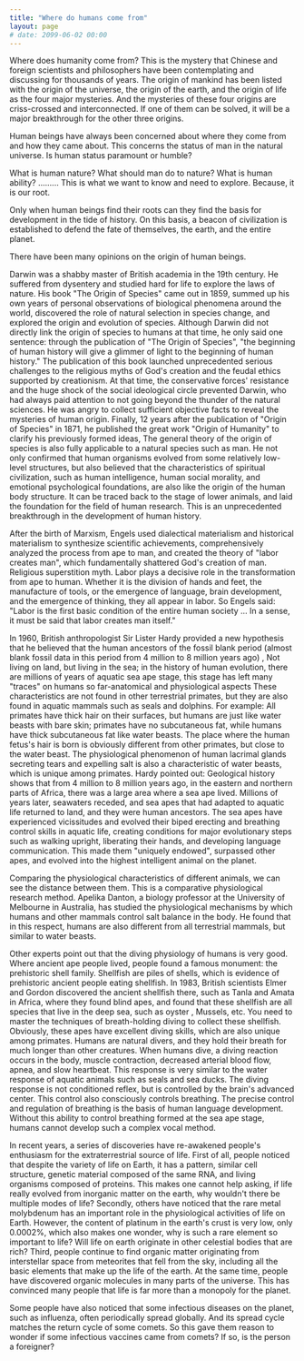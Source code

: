 ```yaml
---
title: "Where do humans come from"
layout: page
# date: 2099-06-02 00:00
---
```


Where does humanity come from? This is the mystery that Chinese and foreign scientists and philosophers have been contemplating and discussing for thousands of years. The origin of mankind has been listed with the origin of the universe, the origin of the earth, and the origin of life as the four major mysteries. And the mysteries of these four origins are criss-crossed and interconnected. If one of them can be solved, it will be a major breakthrough for the other three origins.

Human beings have always been concerned about where they come from and how they came about. This concerns the status of man in the natural universe. Is human status paramount or humble?

What is human nature? What should man do to nature? What is human ability? ......... This is what we want to know and need to explore. Because, it is our root.

Only when human beings find their roots can they find the basis for development in the tide of history. On this basis, a beacon of civilization is established to defend the fate of themselves, the earth, and the entire planet.

There have been many opinions on the origin of human beings.

Darwin was a shabby master of British academia in the 19th century. He suffered from dysentery and studied hard for life to explore the laws of nature. His book "The Origin of Species" came out in 1859, summed up his own years of personal observations of biological phenomena around the world, discovered the role of natural selection in species change, and explored the origin and evolution of species. Although Darwin did not directly link the origin of species to humans at that time, he only said one sentence: through the publication of "The Origin of Species", "the beginning of human history will give a glimmer of light to the beginning of human history." The publication of this book launched unprecedented serious challenges to the religious myths of God's creation and the feudal ethics supported by creationism. At that time, the conservative forces' resistance and the huge shock of the social ideological circle prevented Darwin, who had always paid attention to not going beyond the thunder of the natural sciences. He was angry to collect sufficient objective facts to reveal the mysteries of human origin. Finally, 12 years after the publication of "Origin of Species" in 1871, he published the great work "Origin of Humanity" to clarify his previously formed ideas, The general theory of the origin of species is also fully applicable to a natural species such as man. He not only confirmed that human organisms evolved from some relatively low-level structures, but also believed that the characteristics of spiritual civilization, such as human intelligence, human social morality, and emotional psychological foundations, are also like the origin of the human body structure. It can be traced back to the stage of lower animals, and laid the foundation for the field of human research. This is an unprecedented breakthrough in the development of human history.

After the birth of Marxism, Engels used dialectical materialism and historical materialism to synthesize scientific achievements, comprehensively analyzed the process from ape to man, and created the theory of "labor creates man", which fundamentally shattered God's creation of man. Religious superstition myth. Labor plays a decisive role in the transformation from ape to human. Whether it is the division of hands and feet, the manufacture of tools, or the emergence of language, brain development, and the emergence of thinking, they all appear in labor. So Engels said: "Labor is the first basic condition of the entire human society ... In a sense, it must be said that labor creates man itself."

In 1960, British anthropologist Sir Lister Hardy provided a new hypothesis that he believed that the human ancestors of the fossil blank period (almost blank fossil data in this period from 4 million to 8 million years ago) , Not living on land, but living in the sea; in the history of human evolution, there are millions of years of aquatic sea ape stage, this stage has left many "traces" on humans so far-anatomical and physiological aspects These characteristics are not found in other terrestrial primates, but they are also found in aquatic mammals such as seals and dolphins. For example: All primates have thick hair on their surfaces, but humans are just like water beasts with bare skin; primates have no subcutaneous fat, while humans have thick subcutaneous fat like water beasts. The place where the human fetus's hair is born is obviously different from other primates, but close to the water beast. The physiological phenomenon of human lacrimal glands secreting tears and expelling salt is also a characteristic of water beasts, which is unique among primates. Hardy pointed out: Geological history shows that from 4 million to 8 million years ago, in the eastern and northern parts of Africa, there was a large area where a sea ape lived. Millions of years later, seawaters receded, and sea apes that had adapted to aquatic life returned to land, and they were human ancestors. The sea apes have experienced vicissitudes and evolved their biped erecting and breathing control skills in aquatic life, creating conditions for major evolutionary steps such as walking upright, liberating their hands, and developing language communication. This made them "uniquely endowed", surpassed other apes, and evolved into the highest intelligent animal on the planet.

Comparing the physiological characteristics of different animals, we can see the distance between them. This is a comparative physiological research method. Apelika Danton, a biology professor at the University of Melbourne in Australia, has studied the physiological mechanisms by which humans and other mammals control salt balance in the body. He found that in this respect, humans are also different from all terrestrial mammals, but similar to water beasts.

Other experts point out that the diving physiology of humans is very good. Where ancient ape people lived, people found a famous monument: the prehistoric shell family. Shellfish are piles of shells, which is evidence of prehistoric ancient people eating shellfish. In 1983, British scientists Elmer and Gordon discovered the ancient shellfish there, such as Tanla and Amata in Africa, where they found blind apes, and found that these shellfish are all species that live in the deep sea, such as oyster , Mussels, etc. You need to master the techniques of breath-holding diving to collect these shellfish. Obviously, these apes have excellent diving skills, which are also unique among primates. Humans are natural divers, and they hold their breath for much longer than other creatures. When humans dive, a diving reaction occurs in the body, muscle contraction, decreased arterial blood flow, apnea, and slow heartbeat. This response is very similar to the water response of aquatic animals such as seals and sea ducks. The diving response is not conditioned reflex, but is controlled by the brain's advanced center. This control also consciously controls breathing. The precise control and regulation of breathing is the basis of human language development. Without this ability to control breathing formed at the sea ape stage, humans cannot develop such a complex vocal method.

In recent years, a series of discoveries have re-awakened people's enthusiasm for the extraterrestrial source of life. First of all, people noticed that despite the variety of life on Earth, it has a pattern, similar cell structure, genetic material composed of the same RNA, and living organisms composed of proteins. This makes one cannot help asking, if life really evolved from inorganic matter on the earth, why wouldn't there be multiple modes of life? Secondly, others have noticed that the rare metal molybdenum has an important role in the physiological activities of life on Earth. However, the content of platinum in the earth's crust is very low, only 0.0002%, which also makes one wonder, why is such a rare element so important to life? Will life on earth originate in other celestial bodies that are rich? Third, people continue to find organic matter originating from interstellar space from meteorites that fell from the sky, including all the basic elements that make up the life of the earth. At the same time, people have discovered organic molecules in many parts of the universe. This has convinced many people that life is far more than a monopoly for the planet.

Some people have also noticed that some infectious diseases on the planet, such as influenza, often periodically spread globally. And its spread cycle matches the return cycle of some comets. So this gave them reason to wonder if some infectious vaccines came from comets? If so, is the person a foreigner?
